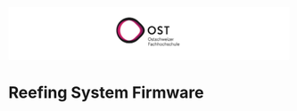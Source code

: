 ![Banner](https://github.com/SA-OST-2021/fleet-monitor-docs/blob/main/ost_banner.jpg?raw=true)

# Reefing System Firmware
